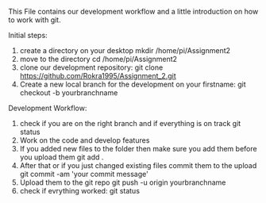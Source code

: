 This File contains our development workflow and a little introduction on how to work with git.

Initial steps:
1. create a directory on your desktop
    mkdir /home/pi/Assignment2
2. move to the directory
    cd /home/pi/Assignment2    
3. clone our development repository:
    git clone https://github.com/Rokra1995/Assignment_2.git
4. Create a new local branch for the development on your firstname:
    git checkout -b yourbranchname

Development Workflow:
1. check if you are on the right branch and if everything is on track
    git status
2. Work on the code and develop features
3. If you added new files to the folder then make sure you add them before you upload them
    git add . 
4. After that or if you just changed existing files commit them to the upload
    git commit -am 'your commit message'
5. Upload them to the git repo
    git push -u origin yourbranchname
6. check if evrything worked:
    git status


